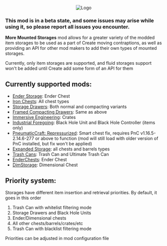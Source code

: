 <p align="center"><img src="https://imgur.com/yrrR3Lf.gif" alt="Logo"></p>

### This mod is in a beta state, and some issues may arise while using it, so please report all issues you encounter.

**More Mounted Storages** mod allows for a greater variety of the modded item storages to be used as a part of Create moving contraptions, as well as providing an API for other mod makers to add their own types of mounted storages.

Currently, only item storages are supported, and fluid storages support won't be added until Create add some form of an API for them

## Currently supported mods:
- [Ender Storage](https://www.curseforge.com/minecraft/mc-mods/ender-storage-1-8): Ender Chest
- [Iron Chests](https://www.curseforge.com/minecraft/mc-mods/iron-chests): All chest types
- [Storage Drawers](https://www.curseforge.com/minecraft/mc-mods/storage-drawers): Both normal and compacting variants
- [Framed Compacting Drawers](https://www.curseforge.com/minecraft/mc-mods/framed-compacting-drawers): Same as above
- [Immersive Engineering](https://www.curseforge.com/minecraft/mc-mods/immersive-engineering): Crates
- [Industrial Foregoing](https://www.curseforge.com/minecraft/mc-mods/industrial-foregoing): Black Hole Unit and Black Hole Controller (items only)
- [PneumaticCraft: Repressurized](https://www.curseforge.com/minecraft/mc-mods/pneumaticcraft-repressurized): Smart chest fix, requires PnC v1.16.5-2.14.6-277 or above to function (mod will still load with older version of PnC installed, but fix won't be applied)
- [Expanded Storage](https://www.curseforge.com/minecraft/mc-mods/expanded-storage-forge): all chests and barrels types
- [Trash Cans](https://www.curseforge.com/minecraft/mc-mods/trash-cans): Trash Can and Ultimate Trash Can
- [EnderChests](https://www.curseforge.com/minecraft/mc-mods/enderchests): Ender Chest
- [DimStorage](https://www.curseforge.com/minecraft/mc-mods/dimstorage): Dimensional Chest

## Priority system:
Storages have different item insertion and retrieval priorities. By default, it goes in this order
1. Trash Can with whitelist filtering mode
2. Storage Drawers and Black Hole Units
3. Ender/Dimensional chests
4. All other chests/barrels/crates/etc
5. Trash Can with blacklist filtering mode

Priorities can be adjusted in mod configuration file
